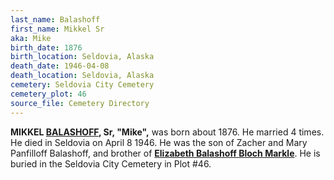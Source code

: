 ```yaml
---
last_name: Balashoff
first_name: Mikkel Sr
aka: Mike
birth_date: 1876
birth_location: Seldovia, Alaska
death_date: 1946-04-08
death_location: Seldovia, Alaska
cemetery: Seldovia City Cemetery
cemetery_plot: 46
source_file: Cemetery Directory
---
```

**MIKKEL [BALASHOFF](../_families/Balashov_balashof_balishoff_Family.md), Sr, "Mike",** was born about 1876.  He married 4 times. He died in Seldovia on April 8 1946. He was the son of Zacher and Mary Panfilloff Balashoff, and brother of [**Elizabeth Balashoff Bloch Markle**](./Markle_Elizabeth_Bloch.md). He is buried in the Seldovia City Cemetery in Plot #46. 



